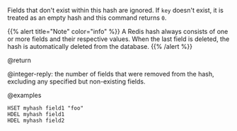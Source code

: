 Fields that don't exist within this hash are ignored.
If `key` doesn't exist, it is treated as an empty hash and this command returns
`0`.

{{% alert title="Note" color="info" %}}
A Redis hash always consists of one or more fields and their respective values.
When the last field is deleted, the hash is automatically deleted from the database.
{{% /alert  %}}

@return

@integer-reply: the number of fields that were removed from the hash, excluding any specified but non-existing fields.

@examples

```cli
HSET myhash field1 "foo"
HDEL myhash field1
HDEL myhash field2
```
